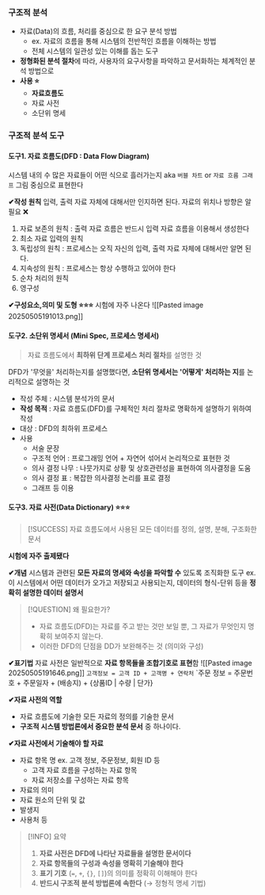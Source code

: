 
### 구조적 분석 
- 자료(Data)의 흐름, 처리를 중심으로 한 요구 분석 방법
	- ex. 자료의 흐름을 통해 시스템의 전반적인 흐름을 이해하는 방법 
	- 전체 시스템의 일관성 있는 이해를 돕는 도구
- **정형화된 분석 절차**에 따라, 사용자의 요구사항을 파악하고 문서화하는 체계적인 분석 방법으로
- **사용 ⭐**
	- **자료흐름도**
	- 자료 사전
	- 소단위 명세 


### 구조적 분석 도구
#### 도구1. 자료 흐름도(DFD : Data Flow Diagram)
시스템 내의 수 많은 자료들이 어떤 식으로 흘러가는지
aka `버블 차트` or `자료 흐름 그래프` 
그림 중심으로 표현한다

**✔작성 원칙** 
입력, 출력 자료 자체에 대해서만 인지하면 된다. 
자료의 위치나 방향은 알 필요 ❌
1. 자료 보존의 원칙 : 출력 자료 흐름은 반드시 입력 자료 흐름을 이용해서 생성한다
2. 최소 자료 입력의 원칙 
3. 독립성의 원칙 : 프로세스는 오직 자신의 입력, 출력 자료 자체에 대해서만 알면 된다.
4. 지속성의 원칙 : 프로세스는 항상 수행하고 있어야 한다
5. 순차 처리의 원칙 
6. 영구성 

**✔구성요소,의미 및 도형 ⭐⭐⭐**
시험에 자주 나온다 
![[Pasted image 20250505191013.png]]



#### 도구2. 소단위 명세서 (Mini Spec, 프로세스 명세서)
> 자료 흐름도에서 **최하위 단계 프로세스 처리 절차**를 설명한 것 

DFD가 '무엇을' 처리하는지를 설명했다면, 
**소단위 명세서는 '어떻게' 처리하는 지**를 논리적으로 설명하는 것 
- 작성 주체 : 시스템 분석가의 문서
- **작성 목적** : 자료 흐름도(DFD)를 구체적인 처리 절차로 명확하게 설명하기 위하여 작성 
- 대상 : DFD의 최하위 프로세스 
- 사용 
	- 서술 문장
	- 구조적 언어 : 프로그래밍 언어 + 자연어 섞어서 논리적으로 표현한 것 
	- 의사 결정 나무 : 나뭇가지로 상황 및 상호관련성을 표현하여 의사결정을 도움
	- 의사 결정 표 : 복잡한 의사결정 논리를 표로 결정
	- 그래프 등 이용 

#### 도구3. 자료 사전(Data Dictionary) ⭐⭐⭐

 >[!SUCCESS]  자료 흐름도에서 사용된 모든 데이터를 정의, 설명, 분해, 구조화한 문서 

**시험에 자주 출제됐다**

**✔개념**
시스템과 관련된 **모든 자료의 명세와 속성을 파악할 수** 있도록 조직화한 도구 
ex. 이 시스템에서 어떤 데이터가 오가고 저장되고 사용되는지, 데이터의 형식-단위 등을 **정확히 설명한 데이터 설명서** 

>[!QUESTION] 왜 필요한가?
>- 자료 흐름도(DFD)는 자료를 주고 받는 것만 보일 뿐, 그 자료가 무엇인지 명확히 보여주지 않는다.
>- 이러한 DFD의 단점을 DD가 보완해주는 것 (의미와 구성)



**✔표기법**
자료 사전은 일반적으로 **자료 항목들을 조합기호로 표현**함
![[Pasted image 20250505191646.png]]
`고객정보 = 고객 ID + 고객명 + 연락처`
`주문 정보 = 주문번호 + 주문일자 + (배송지) + {상품ID | 수량 | 단가}

**✔자료 사전의 역할** 
- 자료 흐름도에 기술한 모든 자료의 정의를 기술한 문서
- **구조적 시스템 방법론에서 중요한 분석 문서** 중 하나이다.

**✔자료 사전에서 기술해야 할 자료** 
- 자료 항목 명 ex. 고객 정보, 주문정보, 회원 ID 등 
	- 고객 자료 흐름을 구성하는 자료 항목
	- 자료 저장소를 구성하는 자료 항목 
- 자료의 의미 
- 자료 원소의 단위 및 값 
- 발생지 
- 사용처 등 

> [!INFO] 요약 
>1. **자료 사전은 DFD에 나타난 자료들을 설명한 문서이다**
>2. **자료 항목들의 구성과 속성을 명확히 기술해야 한다**
>3. **표기 기호** (`=`, `+`, `{}`, `[]`)의 의미를 정확히 이해해야 한다
>4. **반드시 구조적 분석 방법론에 속한다** (→ 정형적 명세 기법)


